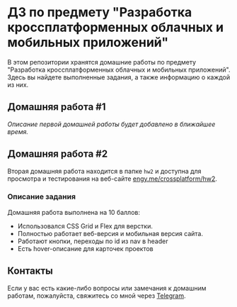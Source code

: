 # ДЗ по предмету "Разработка кроссплатформенных облачных и мобильных приложений"

В этом репозитории хранятся домашние работы по предмету "Разработка кроссплатформенных облачных и мобильных приложений". Здесь вы найдете выполненные задания, а также информацию о каждой из них.

## Домашняя работа #1

_Описание первой домашней работы будет добавлено в ближайшее время._

## Домашняя работа #2

Вторая домашняя работа находится в папке `hw2` и доступна для просмотра и тестирования на веб-сайте [engy.me/crossplatform/hw2](https://engy.me/crossplatform/hw2).

### Описание задания

Домашняя работа выполнена на 10 баллов:

- Использовался CSS Grid и Flex для верстки.
- Полностью работает веб-версия и мобильная версия сайта.
- Работают кнопки, переходы по id из nav в header
- Есть hover-описание для карточек проектов


## Контакты

Если у вас есть какие-либо вопросы или замечания к домашним работам, пожалуйста, свяжитесь со мной через [Telegram](https://t.me/engynear).
